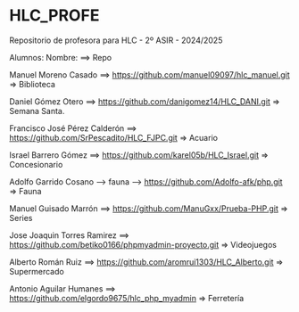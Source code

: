 # HLC_PROFE

Repositorio de profesora para HLC - 2º ASIR - 2024/2025

Alumnos:
Nombre: ==> Repo



Manuel Moreno Casado ==> https://github.com/manuel09097/hlc_manuel.git => Biblioteca

Daniel Gómez Otero ==> https://github.com/danigomez14/HLC_DANI.git => Semana Santa.

Francisco José Pérez Calderón ==> https://github.com/SrPescadito/HLC_FJPC.git => Acuario

Israel Barrero Gómez ==> https://github.com/karel05b/HLC_Israel.git => Concesionario

Adolfo Garrido Cosano --> fauna --> https://github.com/Adolfo-afk/php.git => Fauna

Manuel Guisado Marrón ==> https://github.com/ManuGxx/Prueba-PHP.git => Series

Jose Joaquin Torres Ramirez ==> https://github.com/betiko0166/phpmyadmin-proyecto.git => Videojuegos

Alberto Román Ruiz ==> https://github.com/aromrui1303/HLC_Alberto.git => Supermercado

Antonio Aguilar Humanes ==> https://github.com/elgordo9675/hlc_php_myadmin => Ferretería
